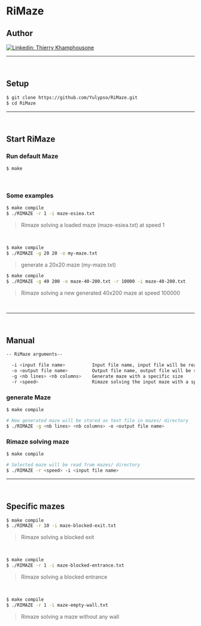 # RiMaze

## Author

[![Linkedin: Thierry Khamphousone](https://img.shields.io/badge/-Thierry_Khamphousone-blue?style=flat-square&logo=Linkedin&logoColor=white&link=https://www.linkedin.com/in/tkhamphousone/)](https://www.linkedin.com/in/tkhamphousone)

---

<br/>

## Setup

```bash
$ git clone https://github.com/Yulypso/RiMaze.git
$ cd RiMaze
```

---

<br/>

## Start RiMaze

### Run default Maze

```bash
$ make 
```

<br/>

### Some examples

```bash
$ make compile
$ ./RIMAZE -r 1 -i maze-esiea.txt
```
> Rimaze solving a loaded maze (maze-esiea.txt) at speed 1

<br/>

```bash
$ make compile
$ ./RIMAZE -g 20 20 -o my-maze.txt
```
> generate a 20x20 maze (my-maze.txt) 

```bash
$ make compile
$ ./RIMAZE -g 40 200 -o maze-40-200.txt -r 10000 -i maze-40-200.txt
```
> Rimaze solving a new generated 40x200 maze at speed 100000

<br/>

---

<br/>

## Manual

```bash
-- RiMaze arguments--

  -i <input file name>          Input file name, input file will be read from mazes/ directory
  -o <output file name>         Output file name, output file will be store in mazes/ directory
  -g <nb lines> <nb columns>    Generate maze with a specific size
  -r <speed>                    Rimaze solving the input maze with a specific speed (-1: maximum speed)
```

### generate Maze
```bash
$ make compile

# New generated maze will be stored as text file in mazes/ directory
$ ./RIMAZE -g <nb lines> <nb columns> -o <output file name>
```

### Rimaze solving maze
```bash
$ make compile

# Selected maze will be read from mazes/ directory
$ ./RIMAZE -r <speed> -i <input file name>
```

---

<br/>

## Specific mazes

```bash
$ make compile
$ ./RIMAZE -r 10 -i maze-blocked-exit.txt
```
> Rimaze solving a blocked exit

<br/>

```bash
$ make compile
$ ./RIMAZE -r 1 -i maze-blocked-entrance.txt
```
> Rimaze solving a blocked entrance

<br/>

```bash
$ make compile
$ ./RIMAZE -r 1 -i maze-empty-wall.txt
```
> Rimaze solving a maze without any wall

<br/>